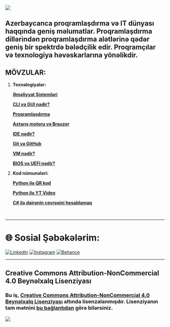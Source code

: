 ![](https://i.imgur.com/JZhk3lj.jpeg)

## Azerbaycanca proqramlaşdırma və IT dünyası haqqında geniş məlumatlar. Proqramlaşdırma dillərindən proqramlaşdırma alətlərinə qədər geniş bir spektrdə bələdçilik edir. Proqramçılar və texnologiya həvəskarlarına yönəlikdir.

## **MÖVZULAR:**

1. **Texnalogiyalar:**

   [**Əməliyyat Sistemləri**](https://github.com/knvmrt/my-developedia-az/blob/master/Docs/POST-1.md)

   [**CLI və GUI nədir?**](https://github.com/knvmrt/my-developedia-az/blob/master/Docs/POST-2.md)

   [**Proqramlaşdırma**](https://github.com/knvmrt/my-developedia-az/blob/master/Docs/POST-3.md)

   [**Axtarış motoru və Brauzer**](https://github.com/knvmrt/my-developedia-az/blob/master/Docs/POST-4.md)

   [**IDE nədir?**](https://github.com/knvmrt/my-developedia-az/blob/master/Docs/POST-5.md)

   [**Git və GitHub**](https://github.com/knvmrt/my-developedia-az/blob/master/Docs/POST-6.md)

   [**VM nədir?**](https://github.com/knvmrt/my-developedia-az/blob/master/Docs/POST-10.md)

   [**BIOS və UEFI nədir?**](https://github.com/knvmrt/my-developedia-az/blob/master/Docs/POST-11.md)

2. **Kod nümunələri:**

   [**Python ilə QR kod**](https://github.com/knvmrt/my-developedia-az/blob/master/Docs/POST-7.md)

   [**Python ilə YT Video**](https://github.com/knvmrt/my-developedia-az/blob/master/Docs/POST-8.md)

   [**C# ilə dairənin çevrəsini hesablamaq**](https://github.com/knvmrt/my-developedia-az/blob/master/Docs/POST-9.md)

</br>
<hr></hr>

# 🌐 Sosial Şəbəkələrim:

[![LinkedIn](https://img.shields.io/badge/LinkedIn-%230077B5.svg?style=for-the-badge&logo=linkedIn&logoColor=white)](https://linkedin.com/in/knvmrt)
[![Instagram](https://img.shields.io/badge/Instagram-%23E4405F.svg?style=for-the-badge&logo=instagram&logoColor=white)](https://instagram.com/knvmrt)
[![Behance](https://img.shields.io/badge/Behance-1769ff.svg?style=for-the-badge&logo=behance&logoColor=white)](https://behance.net/knvmrt)

<hr></hr>

## Creative Commons Attribution-NonCommercial 4.0 Beynəlxalq Lisenziyası

### Bu iş, [Creative Commons Attribution-NonCommercial 4.0 Beynəlxalq Lisenziyası](https://creativecommons.org/licenses/by-nc/4.0/) altında lisenzalanmışdır. Lisenziyanın tam mətnini [bu bağlantıdan](https://creativecommons.org/licenses/by-nc/4.0/) görə bilərsiniz.

![](https://mirrors.creativecommons.org/presskit/buttons/88x31/svg/by-nc.svg)
